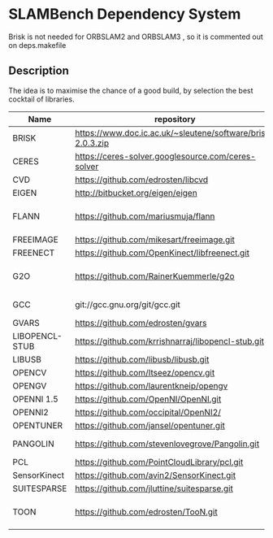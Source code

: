 # SLAMBench Dependency System #

Brisk is not needed for ORBSLAM2 and ORBSLAM3 , so it is commented out on deps.makefile 

## Description ##

The idea is to maximise the chance of a good build, by selection the best cocktail of libraries.

 Name          | repository                                                     | Commit / Tag / Version                   | Date         | Why                  | Notes
-------------  | -------------------------------------------------------------- | ---------------------------------------- | ------------ | -------------------- | ---------
BRISK          | https://www.doc.ic.ac.uk/~sleutene/software/brisk-2.0.3.zip    | 2.0.3                                    | N/A          | OKVIS                | -
CERES          | https://ceres-solver.googlesource.com/ceres-solver             | 7c57de5080c9f5a4f067e2d20b5f33bad5b1ade6 | ?            | OKVIS                | -
CVD            | https://github.com/edrosten/libcvd                             | d190474150d4695e4c957863c5121c7eb79615d9 |              | PTAM                 | -
EIGEN          | http://bitbucket.org/eigen/eigen                               | 3.2                                      |              | SLAMBench            | -
FLANN          | https://github.com/mariusmuja/flann                            | 06a49513138009d19a1f4e0ace67fbff13270c69 |  5 Aug 2016  | PCL                  | -
FREEIMAGE      | https://github.com/mikesart/freeimage.git                      | d49fb3982c1cb7826bc10edaf5c0ac4d9104660f |              |                      | + Patches
FREENECT       | https://github.com/OpenKinect/libfreenect.git                  | 83e57e1318cc64c9aabac481b9e330acc1914a23 |              | SLAMBench            | -
G2O            | https://github.com/RainerKuemmerle/g2o                         | 1b118ac2ed2055c4016c3b7cbd710225ed1651af | 12 Jan 2017  | LSDSLAM              | -
GCC            | git://gcc.gnu.org/git/gcc.git                                  | gcc-5_3_0-release                        |              |                      | + ec1cc0263f156f70693a62cf17b254a0029f4852
GVARS          | https://github.com/edrosten/gvars                              | fc58c500c9d8f8713fb87a98cf7fb6be1db3295f |              | PTAM                 | -
LIBOPENCL-STUB | https://github.com/krrishnarraj/libopencl-stub.git             | b4f84459e3a3a14d6a18b5dabe0a6ae9cbef709e |              |                      | -
LIBUSB         | https://github.com/libusb/libusb.git                           | 8ddd8d994df6e367603266630bc2fe83b9cad868 |              |  OpenNI              | -
OPENCV         | https://github.com/Itseez/opencv.git                           | 2c9547e                                  |              | LSDSLAM              | + Patches
OPENGV         | https://github.com/laurentkneip/opengv                         | cc32b16281aa6eab67cb28a61cf87a2a5c2b0961 |              |                      | -
OPENNI 1.5     | https://github.com/OpenNI/OpenNI.git                           | 54e899c492f69aa8fa3e133fdd7d6b468f017b99 |              |  SLAMBench           | + Patches
OPENNI2        | https://github.com/occipital/OpenNI2/                          | 1fce8edffab43c4a4cf201cff86f415b07a2d37f |              |  SLAMBench           | -
OPENTUNER      | https://github.com/jansel/opentuner.git                        | master...                                |              | DSE                  | -
PANGOLIN       | https://github.com/stevenlovegrove/Pangolin.git                | 8b8b7b96adcf58ac2755dedd3f681fc512385af0 |              | GUI, EFUSION         | -
PCL            | https://github.com/PointCloudLibrary/pcl.git                   | 6fb1b65d3099a915255b070269b1ac78ed384921 |              | OR                   | -
SensorKinect   | https://github.com/avin2/SensorKinect.git                      | 15f1975d5e50d84ca06ff784f83f8b7836749a7b |              | OpenNI               | -
SUITESPARSE    | https://github.com/jluttine/suitesparse.git                    | v4.3.1                                   |              | EFUSION              | -
TOON           | https://github.com/edrosten/TooN.git                           | 92241416d2a4874fd2334e08a5d417dfea6a1a3f | 21 Sep 2015  | KFUSION, PTAM, CVD   | -
